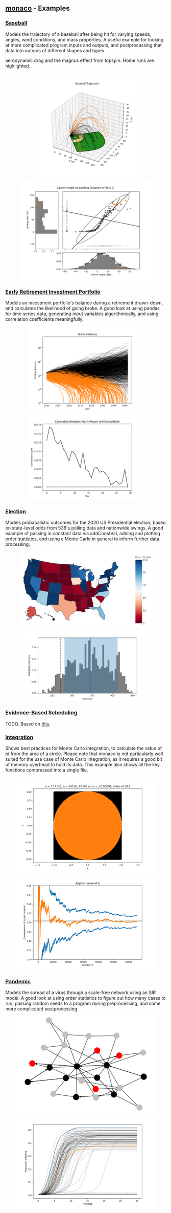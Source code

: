 ## [monaco](../) - Examples

### [Baseball](baseball/)
Models the trajectory of a baseball after being hit for varying speeds, angles,
wind conditions, and mass properties. A useful example for looking at more
complicated program inputs and outputs, and postprocessing that data into
outvars of different shapes and types.

aerodynamic drag and the magnus effect from topspin. Home runs are highlighted.

<p float="left" align="center">
<img width="330" height="330" src="baseball/baseball_trajectory.png">
<img width="420" height="315" src="baseball/launch_angle_vs_landing.png">
</p>

### [Early Retirement Investment Portfolio](early_retirement_investment_portfolio/)
Models an investment portfolio's balance during a retirement drawn-down, and calculates the likelihood of going broke. A good look at using pandas for time series data, generating input variables algorithmically, and using correlation coefficients meaningfully.

<p float="left" align="center">
<img width="360" height="270" src="early_retirement_investment_portfolio/yearly_balances.png">  
<img width="360" height="270" src="early_retirement_investment_portfolio/return_broke_corr.png">
</p>

### [Election](election/)
Models probabalistic outcomes for the 2020 US Presidential election, based on state-level odds from 538's polling data and nationwide swings. A good example of passing in constant data via addConstVal, adding and plotting order statistics, and using a Monte Carlo in general to inform further data processing.

<p float="left" align="center">
<img width="420" height="240" src="election/state_presidential_outcomes.png">
<img width="400" height="225" src="election/ev_histogram.png">  
</p>

### [Evidence-Based Scheduling](evidence_based_scheduling/)
TODO. Based on [this](https://www.joelonsoftware.com/2007/10/26/evidence-based-scheduling/).

### [Integration](integration/)
Shows best practices for Monte Carlo integration, to calculate the value of pi from the area of a circle. Please note that monaco is not particularly well suited for the use case of Monte Carlo integration, as it requires a good bit of memory overhead to hold its data. This example also shows all the key functions compressed into a single file.

<p float="left" align="center">
<img width="440" height="300" src="integration/circle_integration.png">  
<img width="440" height="300" src="integration/pi_convergence.png">  
</p>

### [Pandemic](pandemic/)
Models the spread of a virus through a scale-free network using an SIR model. A good look at using order statistics to figure out how many cases to run, passing random seeds to a program during preprocessing, and some more complicated postprocessing.

<p float="left" align="center">
<img width="440" height="300" src="pandemic/network_graph.png">  
<img width="440" height="300" src="pandemic/cum_infections_vs_time.png">
</p>
